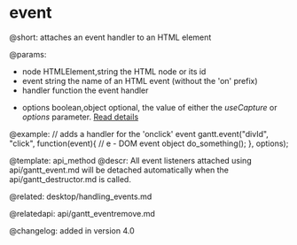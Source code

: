 event
=============

@short: attaches an event handler to an HTML element

@params:
- node				HTMLElement,string			the HTML node or its id
- event				string						the name of an HTML event (without the 'on' prefix)
- handler			function					the event handler
* options			boolean,object				optional, the value of either the <i>useCapture</i> or <i>options</i> parameter. <a href="https://developer.mozilla.org/en-US/docs/Web/API/EventTarget/addEventListener">Read details</a>				



@example:
// adds a handler for the 'onclick' event
gantt.event("divId", "click", function(event){
	// e - DOM event object
	do_something();
}, options);

@template:	api_method
@descr:
All event listeners attached using api/gantt_event.md will be detached automatically when the api/gantt_destructor.md is called.

@related:
desktop/handling_events.md

@relatedapi:
api/gantt_eventremove.md

@changelog:
added in version 4.0